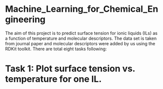 # Machine_Learning_for_Chemical_Engineering

The aim of this project is to predict surface tension for ionic liquids (ILs) as a function of temperature and molecular descriptors. The data set is taken from journal paper and molecular descriptors were added by us using the RDKit toolkit. 
There are total eight tasks following:
# Task 1: Plot surface tension vs. temperature for one IL.
# 
